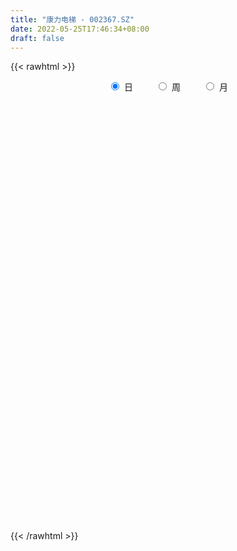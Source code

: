 ```yaml
---
title: "康力电梯 - 002367.SZ"
date: 2022-05-25T17:46:34+08:00
draft: false
---
```

{{< rawhtml >}}
    <div style="text-align: center">
        <label style="padding: 1rem;"><input style="margin-right: .5rem" type="radio" name="period" value="D" checked onclick="period_change(this)">日</label>
        <label style="padding: 1rem;"><input style="margin-right: .5rem" type="radio" name="period" value="W" onclick="period_change(this)">周</label>
        <label style="padding: 1rem;"><input style="margin-right: .5rem" type="radio" name="period" value="M" onclick="period_change(this)">月</label>
    </div>
    <div id="chart" style="height: 700px;"></div> 
    <script type="text/javascript">
        const D_v = [42441.56,57034.69,43217.04,37344.86,61346.15,41014.48,55573.16,46796.24,33252.39,39593.86,38637.18,29001.0,52911.39,33256.65,27550.0,30372.03,23945.87,41108.28,26402.94,34689.0,57775.01,44954.04,38525.1,18207.0,17325.26,27288.4,24304.29,24412.88,38866.45,32477.65,25035.88,30370.05,26838.28,28076.12,26012.62,22186.11,26826.0,27521.1,39471.0,27313.86,35756.63,33960.21,55487.21,49628.5,29850.55,28428.53,36198.67,25112.45,29775.95,30975.45,57621.71,42195.0,47496.48,27516.62,36474.02,34639.2,25929.63,21885.83,23636.83,26715.27,28617.48,32376.35,24399.0,24812.19,51241.88,31583.0,36359.19,20458.2,18877.01,28314.0,57267.0,47665.2,83726.67,51125.11,51623.44,44068.08,62862.25,216339.37,124924.66,102137.28,65860.21,96979.49,68711.55,68206.91,83829.13,67598.45,89425.59,75343.22,94021.43,51448.4,52544.91,44760.95,49585.26,42918.23,25167.53,33823.6,21481.0,21652.59,26178.11,25376.0,22124.0,15560.81,25051.3,17546.53,20267.77,28210.57,21033.72,16198.13,14530.5,17325.0,61694.67,58084.67,24011.95,39089.4,35895.97,18220.0,33343.92,20952.0,30171.0,27161.75,23505.88,29886.0,22308.11,53213.18,31957.0,27446.69,31306.9,37363.15,27768.2,29255.67,27462.0,34238.41,42667.45,39209.38,38846.0,37938.6,55079.83,30592.0,56099.0,37861.5,29307.4,47043.89,73955.18,46566.38,30202.0,23360.0,30624.0,27322.0,30630.22,48917.5,34111.26,47104.09,44517.01,27870.0,121954.86,62168.78,85163.15,48142.17,57397.92,55360.42,56746.82,66603.32,46417.71,61052.89,51048.21,63234.0,59938.2,56572.52,83870.0,51615.02,50516.7,54540.53,30738.7,53509.0,37505.63,48434.38,27836.0,62318.26,30919.65,23737.0,28448.15,18885.0,33101.19,31326.6,35247.98,27841.32,34013.0,37143.0,29719.99,27273.32,53335.08,34405.51,27004.0,22881.0,23401.92,28695.0,26363.0,35539.0,40165.3,57666.81,34670.78,39300.0,27669.04,43905.15,46544.99,35593.24,26369.21,183794.39,219908.69,102113.7,79894.08,51944.54,55793.29,49009.5,38401.43,44923.88,38226.86,61143.51,55575.12,51568.51,50904.0,55213.41,60028.88,66849.95,98569.0,65638.0,82134.98,71004.72,72017.74,59170.99,77412.52,65804.66,91052.74,47775.44,65520.13,37611.85,33590.04,27211.22,34988.0,52235.6,25688.89,88683.66,64355.72,93214.64,201953.35,97678.11,60042.92,47135.26,70276.98,37531.0]
const D_histogram = [0.0,0.0,-0.0073390313,-0.0084806766,0.0047307714,0.0158455962,0.0256337933,0.0309684634,0.0288857299,0.0221908738,0.0086298229,-0.0018172204,-0.0164870528,-0.0244454864,-0.0295496201,-0.0343677659,-0.0368441868,-0.0278558186,-0.0206471875,-0.0216048904,-0.0281942965,-0.0366849397,-0.0354490197,-0.0354269398,-0.0312040323,-0.032443678,-0.0290229172,-0.0252321114,-0.0262453947,-0.0185484183,-0.0100226342,-0.0014078434,0.0074269919,0.0012543834,-0.0042270147,-0.00775928,-0.0092479831,-0.0130326001,-0.0106891204,-0.0052158043,-0.0005000164,0.0022759805,-0.0067104534,0.0000340074,0.0003940565,-0.003879942,-0.0126571454,-0.0158289894,-0.0103903371,-0.0108183792,-0.0270975384,-0.0444514304,-0.0614679106,-0.0644070455,-0.0496703353,-0.0306214121,-0.0152995437,-0.0000251817,0.0089176715,0.0134029335,0.0258243742,0.0370153458,0.0443198519,0.0474791694,0.0581560474,0.0581872386,0.0465232309,0.0414806915,0.0334191242,0.0256496693,0.0385785132,0.0435422069,0.0541625991,0.0493071177,0.0459023571,0.0428617113,0.0468373725,0.0805630208,0.0912573152,0.0855284795,0.0751124049,0.0737417243,0.0620600859,0.0437676309,0.0185276756,0.002441518,-0.0119643331,-0.0330925017,-0.062133142,-0.079197627,-0.0925690669,-0.0880421602,-0.0918936726,-0.0981346706,-0.0943267362,-0.0945944698,-0.0886291695,-0.0697036148,-0.048376497,-0.0344971682,-0.0167643221,-0.0048465733,-0.0026820173,-0.0012432296,-0.0021571147,-0.0069433838,-0.0102269249,-0.0093098994,-0.0045679756,-0.0025552808,-0.02313193,-0.0512346756,-0.0555782841,-0.0403935874,-0.0387276837,-0.0296499424,-0.0114464637,-0.0018913173,0.0041908527,0.0144878391,0.0231842693,0.0328193774,0.0387934246,0.0518480684,0.0599866078,0.0681436048,0.0628955221,0.0579351054,0.0538892475,0.047455399,0.0373033185,0.030162704,0.0172698949,0.0001829232,-0.0045785266,-0.00074189,-0.0039430357,-0.0034268499,-0.0103832093,-0.0112453704,-0.0082169796,0.0013856921,0.0182719652,0.023518658,0.0254170267,0.0238403672,0.0262212919,0.0235655284,0.0160068084,0.0204064489,0.0197903651,0.0190809602,0.0170814632,0.0149518958,0.0323784738,0.0329570751,0.0424303579,0.04405161,0.0497301867,0.0440944086,0.0395072478,0.0375657105,0.0360732582,0.0318014362,0.0271643123,0.0157530152,-0.0048366085,-0.0111475812,-0.0191485163,-0.0179751372,-0.0257309346,-0.0312918813,-0.0400027366,-0.0660242984,-0.0714380517,-0.0873245077,-0.0922399786,-0.0684258386,-0.0441938215,-0.0251452264,-0.0127373457,-0.0112204973,-0.0171965283,-0.0214027511,-0.0138472802,-0.0108863682,-0.0054409396,-0.001155538,-0.0045456147,-0.0015499118,-0.01243378,-0.0173591737,-0.0213090148,-0.0213412894,-0.0206929613,-0.0147228163,-0.0142480352,-0.0208731902,-0.0346168198,-0.0312437773,-0.0276310801,-0.0240009602,-0.030878648,-0.0530821059,-0.0475495527,-0.0370353383,-0.0171454766,0.0406173918,0.0664438806,0.0756363922,0.0664161222,0.0514881262,0.0421994033,0.0270591507,0.0236485756,0.0203885553,0.0185598616,0.0311346206,0.0318342694,0.0329332767,0.0280298068,0.0342289438,0.0390386968,0.0487502308,0.0541875181,0.0620383371,0.0659605271,0.0566748679,0.0309168137,0.0028339957,-0.0496887978,-0.0841076146,-0.08256624,-0.0706057946,-0.0550187738,-0.037856766,-0.0302978304,-0.0172022626,-0.0070273145,-0.0068584449,-0.0033817625,0.028797066,0.052324453,0.0767348013,0.0740788054,0.0563430704,0.0433586758,0.0307432864,0.002357839,-0.0101786249]
const D_fast = [0.0,0.0,-0.0091737892,-0.0124356036,0.0019585373,0.0170347612,0.0332314065,0.0463081925,0.0514468915,0.0502997538,0.0388961586,0.0279948102,0.0092032146,-0.0048665906,-0.0173581293,-0.0307682166,-0.0424556842,-0.0404312707,-0.0383844365,-0.044743362,-0.0583813422,-0.0760432203,-0.0836695553,-0.0925042103,-0.0960823108,-0.105432876,-0.1092678445,-0.1117850666,-0.1193596985,-0.1162998267,-0.1102797012,-0.1020168712,-0.0913252879,-0.0971843006,-0.1037224524,-0.1091945377,-0.1129952365,-0.1200380036,-0.120366804,-0.116197439,-0.1116066551,-0.1082616632,-0.1189257104,-0.1121727478,-0.1117141845,-0.1169581685,-0.1288996582,-0.1360287496,-0.1331876815,-0.1363203185,-0.1593738623,-0.1878406119,-0.2202240697,-0.239264966,-0.2369458396,-0.2255522694,-0.2140552869,-0.1987872204,-0.1876149493,-0.1797789539,-0.1609014197,-0.1404566117,-0.1220721426,-0.1070430327,-0.0818271428,-0.067249142,-0.067282342,-0.0619547085,-0.0616614947,-0.0630185324,-0.0404450601,-0.0245958148,-0.0004347728,0.0070365253,0.015107354,0.022782136,0.0384671403,0.0923335437,0.125842167,0.1414954512,0.1498574778,0.1669222282,0.1707556113,0.163405064,0.1427970277,0.1273212496,0.1099243152,0.0805230211,0.0359490953,-0.0009147964,-0.037428503,-0.0549121363,-0.0817370669,-0.1125117325,-0.1322854822,-0.1562018332,-0.1723938252,-0.1708941743,-0.1616611808,-0.1564061439,-0.1428643784,-0.1321582729,-0.1306642213,-0.129536241,-0.1309894047,-0.1375115198,-0.1433517921,-0.1447622414,-0.1411623115,-0.1397884369,-0.1661480687,-0.2070594831,-0.2252976627,-0.2202113628,-0.2282273801,-0.2265621243,-0.2112202616,-0.2021379445,-0.1950080614,-0.1810891152,-0.1665966176,-0.1487566651,-0.1330842618,-0.1070676009,-0.0839324095,-0.0587395114,-0.0482637136,-0.0387403539,-0.0293138999,-0.0238838987,-0.0247101496,-0.0243100881,-0.0328854234,-0.0499266643,-0.0558327457,-0.0521815816,-0.0563684863,-0.056709013,-0.0662611747,-0.0699346784,-0.0689605325,-0.0590114377,-0.0375571733,-0.0264308161,-0.0181781907,-0.0137947583,-0.0048585107,-0.0016228921,-0.00517991,0.0043213427,0.0086528502,0.0127136854,0.0149845541,0.0165929607,0.0421141571,0.0509320272,0.0710128995,0.0836470541,0.1017581775,0.1071460015,0.1124356527,0.119885543,0.1274114052,0.1310899423,0.1332438964,0.1257708532,0.1039720774,0.0948742094,0.0820861452,0.07876574,0.0645772089,0.0511932919,0.0324817525,-0.0100458839,-0.0333191502,-0.0710367331,-0.0990121986,-0.0923045183,-0.0791209566,-0.066358668,-0.0571351238,-0.0584233997,-0.0686985628,-0.0782554734,-0.0741618225,-0.0739225025,-0.0698373088,-0.0658407917,-0.0703672721,-0.0677590471,-0.0817513603,-0.0910165475,-0.1002936423,-0.1056612392,-0.1101861514,-0.1078967105,-0.1109839382,-0.1228273908,-0.1452252252,-0.1496631272,-0.1529581999,-0.1553283201,-0.1699256699,-0.2053996543,-0.2117544893,-0.2104991094,-0.1948956168,-0.1269784005,-0.0845409416,-0.0564393319,-0.0490555713,-0.0511115359,-0.0498504079,-0.0582258729,-0.0557243041,-0.0538871855,-0.0510759138,-0.0307174997,-0.0220592835,-0.012726957,-0.0106229752,0.0041333977,0.0187028249,0.0406019166,0.0595860834,0.0829464867,0.1033588085,0.1082418662,0.0902130155,0.0628386964,-0.0021062966,-0.057552017,-0.0766522024,-0.0823432057,-0.0805108783,-0.072813062,-0.0728285841,-0.0640335819,-0.0556154624,-0.057161204,-0.0545299622,-0.0151518672,0.021456633,0.0650506816,0.0809143871,0.0772644197,0.0751196941,0.0701901262,0.0423941385,0.0273130184]
const D_slow = [0.0,0.0,-0.0018347578,-0.003954927,-0.0027722341,0.0011891649,0.0075976132,0.0153397291,0.0225611616,0.02810888,0.0302663357,0.0298120306,0.0256902674,0.0195788958,0.0121914908,0.0035995493,-0.0056114974,-0.012575452,-0.0177372489,-0.0231384715,-0.0301870457,-0.0393582806,-0.0482205355,-0.0570772705,-0.0648782785,-0.072989198,-0.0802449273,-0.0865529552,-0.0931143039,-0.0977514084,-0.100257067,-0.1006090278,-0.0987522798,-0.098438684,-0.0994954377,-0.1014352577,-0.1037472534,-0.1070054035,-0.1096776836,-0.1109816347,-0.1111066388,-0.1105376436,-0.112215257,-0.1122067551,-0.112108241,-0.1130782265,-0.1162425129,-0.1201997602,-0.1227973445,-0.1255019393,-0.1322763239,-0.1433891815,-0.1587561591,-0.1748579205,-0.1872755043,-0.1949308573,-0.1987557432,-0.1987620387,-0.1965326208,-0.1931818874,-0.1867257939,-0.1774719574,-0.1663919945,-0.1545222021,-0.1399831903,-0.1254363806,-0.1138055729,-0.1034354,-0.095080619,-0.0886682016,-0.0790235733,-0.0681380216,-0.0545973719,-0.0422705924,-0.0307950031,-0.0200795753,-0.0083702322,0.011770523,0.0345848518,0.0559669717,0.0747450729,0.093180504,0.1086955254,0.1196374332,0.1242693521,0.1248797316,0.1218886483,0.1136155229,0.0980822373,0.0782828306,0.0551405639,0.0331300238,0.0101566057,-0.0143770619,-0.037958746,-0.0616073634,-0.0837646558,-0.1011905595,-0.1132846838,-0.1219089758,-0.1261000563,-0.1273116996,-0.127982204,-0.1282930114,-0.12883229,-0.130568136,-0.1331248672,-0.1354523421,-0.1365943359,-0.1372331561,-0.1430161387,-0.1558248075,-0.1697193786,-0.1798177754,-0.1894996963,-0.1969121819,-0.1997737979,-0.2002466272,-0.199198914,-0.1955769543,-0.1897808869,-0.1815760426,-0.1718776864,-0.1589156693,-0.1439190173,-0.1268831162,-0.1111592356,-0.0966754593,-0.0832031474,-0.0713392977,-0.0620134681,-0.0544727921,-0.0501553183,-0.0501095875,-0.0512542192,-0.0514396917,-0.0524254506,-0.0532821631,-0.0558779654,-0.058689308,-0.0607435529,-0.0603971299,-0.0558291386,-0.0499494741,-0.0435952174,-0.0376351256,-0.0310798026,-0.0251884205,-0.0211867184,-0.0160851062,-0.0111375149,-0.0063672749,-0.0020969091,0.0016410649,0.0097356833,0.0179749521,0.0285825416,0.0395954441,0.0520279908,0.0630515929,0.0729284049,0.0823198325,0.091338147,0.0992885061,0.1060795842,0.110017838,0.1088086858,0.1060217905,0.1012346615,0.0967408772,0.0903081435,0.0824851732,0.0724844891,0.0559784145,0.0381189015,0.0162877746,-0.00677222,-0.0238786797,-0.0349271351,-0.0412134417,-0.0443977781,-0.0472029024,-0.0515020345,-0.0568527223,-0.0603145423,-0.0630361344,-0.0643963692,-0.0646852537,-0.0658216574,-0.0662091354,-0.0693175803,-0.0736573738,-0.0789846275,-0.0843199498,-0.0894931901,-0.0931738942,-0.096735903,-0.1019542006,-0.1106084055,-0.1184193498,-0.1253271198,-0.1313273599,-0.1390470219,-0.1523175484,-0.1642049366,-0.1734637711,-0.1777501403,-0.1675957923,-0.1509848222,-0.1320757241,-0.1154716936,-0.102599662,-0.0920498112,-0.0852850235,-0.0793728796,-0.0742757408,-0.0696357754,-0.0618521203,-0.0538935529,-0.0456602337,-0.038652782,-0.0300955461,-0.0203358719,-0.0081483142,0.0053985653,0.0209081496,0.0373982814,0.0515669983,0.0592962018,0.0600047007,0.0475825012,0.0265555976,0.0059140376,-0.0117374111,-0.0254921045,-0.034956296,-0.0425307536,-0.0468313193,-0.0485881479,-0.0503027591,-0.0511481998,-0.0439489332,-0.03086782,-0.0116841197,0.0068355817,0.0209213493,0.0317610183,0.0394468398,0.0400362996,0.0374916433]
const D_data = [['2021-05-14', 8.7719, 8.8677, 8.7049, 8.8772],['2021-05-17', 8.8198, 8.8677, 8.7815, 9.0304],['2021-05-18', 8.8868, 8.7527, 8.7144, 8.8868],['2021-05-19', 8.7527, 8.8006, 8.7049, 8.9155],['2021-05-20', 8.791, 9.0113, 8.7719, 9.0592],['2021-05-21', 9.0017, 9.0592, 8.9155, 9.0783],['2021-05-24', 9.04, 9.1166, 9.0113, 9.1741],['2021-05-25', 9.1645, 9.1262, 9.0017, 9.1645],['2021-05-26', 9.1262, 9.0688, 9.0209, 9.1645],['2021-05-27', 9.0688, 9.0113, 8.9921, 9.0879],['2021-05-28', 9.0017, 8.8868, 8.8772, 9.0496],['2021-05-31', 8.8581, 8.8677, 8.8293, 8.9347],['2021-06-01', 8.8389, 8.7432, 8.6857, 8.8581],['2021-06-02', 8.7336, 8.7527, 8.7049, 8.8006],['2021-06-03', 8.7336, 8.7336, 8.6953, 8.7719],['2021-06-04', 8.7527, 8.6857, 8.657, 8.7527],['2021-06-07', 8.6953, 8.6665, 8.6378, 8.6953],['2021-06-08', 8.6665, 8.8006, 8.6282, 8.8006],['2021-06-09', 8.7623, 8.8006, 8.7432, 8.8485],['2021-06-10', 8.8293, 8.6953, 8.6953, 8.8293],['2021-06-11', 8.7432, 8.5804, 8.5325, 8.8293],['2021-06-15', 8.5708, 8.4846, 8.3793, 8.5708],['2021-06-16', 8.4654, 8.5516, 8.4271, 8.6091],['2021-06-17', 8.5229, 8.5038, 8.4463, 8.5708],['2021-06-18', 8.5038, 8.5325, 8.4367, 8.5516],['2021-06-21', 8.4654, 8.4367, 8.4271, 8.5133],['2021-06-22', 8.4846, 8.4654, 8.4463, 8.5804],['2021-06-23', 8.4463, 8.4559, 8.4367, 8.5038],['2021-06-24', 8.4463, 8.3697, 8.3122, 8.4463],['2021-06-25', 8.3697, 8.4654, 8.3122, 8.4846],['2021-06-28', 8.5133, 8.4942, 8.4463, 8.5229],['2021-06-29', 8.4846, 8.5229, 8.4367, 8.5421],['2021-06-30', 8.5229, 8.5612, 8.475, 8.5612],['2021-07-01', 8.5612, 8.3697, 8.3697, 8.5708],['2021-07-02', 8.3601, 8.3314, 8.3027, 8.4176],['2021-07-05', 8.2931, 8.3122, 8.2739, 8.3505],['2021-07-06', 8.3122, 8.3027, 8.2165, 8.3314],['2021-07-07', 8.2452, 8.2356, 8.1877, 8.2548],['2021-07-08', 8.2069, 8.2835, 8.2069, 8.3601],['2021-07-09', 8.2835, 8.3218, 8.1973, 8.341],['2021-07-12', 8.3314, 8.3218, 8.3027, 8.3888],['2021-07-13', 8.3122, 8.3027, 8.2069, 8.3601],['2021-07-14', 8.2835, 8.1207, 8.1015, 8.3027],['2021-07-15', 8.2069, 8.2931, 8.2069, 8.408],['2021-07-16', 8.2548, 8.2165, 8.1111, 8.2835],['2021-07-19', 8.2356, 8.1303, 8.1015, 8.2356],['2021-07-20', 8.1303, 8.0154, 7.9675, 8.1303],['2021-07-21', 8.0154, 8.0249, 7.9962, 8.0632],['2021-07-22', 8.0632, 8.1111, 7.9771, 8.1111],['2021-07-23', 8.1399, 8.0249, 8.0058, 8.1399],['2021-07-26', 7.9962, 7.7472, 7.6898, 7.9962],['2021-07-27', 7.7568, 7.594, 7.5749, 7.8143],['2021-07-28', 7.5749, 7.4408, 7.3259, 7.6132],['2021-07-29', 7.5078, 7.4887, 7.4312, 7.5365],['2021-07-30', 7.4408, 7.6706, 7.4408, 7.7472],['2021-08-02', 7.6706, 7.7568, 7.5174, 7.8238],['2021-08-03', 7.7664, 7.7568, 7.7472, 7.9292],['2021-08-04', 7.7951, 7.8047, 7.7568, 7.8813],['2021-08-05', 7.8047, 7.7664, 7.7089, 7.8813],['2021-08-06', 7.7568, 7.7281, 7.661, 7.7855],['2021-08-09', 7.6993, 7.8621, 7.661, 7.8909],['2021-08-10', 7.8621, 7.91, 7.8143, 7.9292],['2021-08-11', 7.9004, 7.9196, 7.8813, 7.9483],['2021-08-12', 7.91, 7.91, 7.8813, 7.9771],['2021-08-13', 7.91, 8.0632, 7.843, 8.1111],['2021-08-16', 8.0345, 7.9866, 7.9675, 8.1015],['2021-08-17', 7.9771, 7.8334, 7.8238, 8.0824],['2021-08-18', 7.8334, 7.8909, 7.8047, 7.9196],['2021-08-19', 7.9004, 7.8334, 7.8047, 7.91],['2021-08-20', 7.8334, 7.8047, 7.6993, 7.843],['2021-08-23', 7.8047, 8.092, 7.776, 8.1015],['2021-08-24', 8.1015, 8.0632, 8.0249, 8.1207],['2021-08-25', 8.159, 8.2069, 8.0058, 8.2548],['2021-08-26', 8.2165, 8.0632, 8.0441, 8.2356],['2021-08-27', 8.0345, 8.092, 7.9962, 8.1494],['2021-08-30', 8.0728, 8.1111, 7.9866, 8.1494],['2021-08-31', 8.0441, 8.2356, 8.0345, 8.3027],['2021-09-01', 8.5612, 8.7623, 8.4176, 8.9826],['2021-09-02', 8.5804, 8.6665, 8.5421, 8.8485],['2021-09-03', 8.724, 8.5516, 8.4271, 8.724],['2021-09-06', 8.5133, 8.5229, 8.3697, 8.5708],['2021-09-07', 8.4942, 8.6761, 8.4654, 8.7623],['2021-09-08', 8.6665, 8.5804, 8.5421, 8.6953],['2021-09-09', 8.5325, 8.475, 8.4463, 8.6187],['2021-09-10', 8.4942, 8.3122, 8.3027, 8.5229],['2021-09-13', 8.2643, 8.341, 8.2643, 8.4176],['2021-09-14', 8.3218, 8.2931, 8.2835, 8.6091],['2021-09-15', 8.2356, 8.1111, 8.0824, 8.2739],['2021-09-16', 8.0345, 7.8526, 7.8526, 8.1877],['2021-09-17', 7.843, 7.8334, 7.7376, 7.9196],['2021-09-22', 7.8047, 7.7376, 7.6706, 7.8238],['2021-09-23', 7.7376, 7.8717, 7.7281, 7.8813],['2021-09-24', 7.8909, 7.6993, 7.6898, 7.8909],['2021-09-27', 7.6706, 7.5653, 7.4887, 7.6993],['2021-09-28', 7.5557, 7.6036, 7.5365, 7.6706],['2021-09-29', 7.5174, 7.4791, 7.4695, 7.6323],['2021-09-30', 7.4408, 7.4887, 7.4408, 7.527],['2021-10-08', 7.5749, 7.6419, 7.5461, 7.6515],['2021-10-11', 7.6515, 7.7185, 7.594, 7.7664],['2021-10-12', 7.6802, 7.6706, 7.594, 7.7089],['2021-10-13', 7.6993, 7.7664, 7.6132, 7.7664],['2021-10-14', 7.7568, 7.7472, 7.6993, 7.7951],['2021-10-15', 7.7376, 7.6419, 7.6132, 7.7376],['2021-10-18', 7.6419, 7.6227, 7.5461, 7.6515],['2021-10-19', 7.6227, 7.5749, 7.5653, 7.6515],['2021-10-20', 7.5844, 7.4887, 7.4791, 7.6227],['2021-10-21', 7.4982, 7.4599, 7.4408, 7.527],['2021-10-22', 7.4599, 7.4791, 7.4504, 7.5461],['2021-10-25', 7.5078, 7.5174, 7.4599, 7.5174],['2021-10-26', 7.527, 7.4791, 7.4695, 7.5365],['2021-10-27', 7.4695, 7.1152, 7.0482, 7.4791],['2021-10-28', 7.1248, 6.8375, 6.8087, 7.1248],['2021-10-29', 6.8662, 6.9811, 6.8662, 7.0194],['2021-11-01', 6.9332, 7.1918, 6.9237, 7.2588],['2021-11-02', 7.2014, 7.0099, 6.9524, 7.2301],['2021-11-03', 6.9907, 7.0769, 6.9907, 7.1248],['2021-11-04', 7.1918, 7.2205, 7.1535, 7.3929],['2021-11-05', 7.2205, 7.1535, 7.1439, 7.2684],['2021-11-08', 7.1439, 7.1248, 7.0673, 7.2397],['2021-11-09', 7.1343, 7.2014, 7.0865, 7.2014],['2021-11-10', 7.2205, 7.2205, 7.096, 7.2205],['2021-11-11', 7.2205, 7.278, 7.1535, 7.3067],['2021-11-12', 7.278, 7.278, 7.2205, 7.3067],['2021-11-15', 7.3067, 7.4312, 7.2493, 7.4887],['2021-11-16', 7.4599, 7.4504, 7.4121, 7.5078],['2021-11-17', 7.4408, 7.527, 7.4408, 7.5557],['2021-11-18', 7.5461, 7.4025, 7.4025, 7.5557],['2021-11-19', 7.3737, 7.4121, 7.3642, 7.4695],['2021-11-22', 7.4504, 7.4312, 7.4121, 7.5174],['2021-11-23', 7.4408, 7.4025, 7.3737, 7.4887],['2021-11-24', 7.3737, 7.3354, 7.3163, 7.4025],['2021-11-25', 7.3546, 7.345, 7.278, 7.4121],['2021-11-26', 7.345, 7.2301, 7.1918, 7.345],['2021-11-29', 7.1439, 7.096, 7.0386, 7.1822],['2021-11-30', 7.1439, 7.1822, 7.1056, 7.2684],['2021-12-01', 7.1535, 7.278, 7.1248, 7.2971],['2021-12-02', 7.2684, 7.1822, 7.1439, 7.3354],['2021-12-03', 7.2014, 7.211, 7.1822, 7.2397],['2021-12-06', 7.2397, 7.0865, 7.0769, 7.2493],['2021-12-07', 7.1152, 7.1248, 7.0482, 7.1535],['2021-12-08', 7.1822, 7.1631, 7.1248, 7.1822],['2021-12-09', 7.1726, 7.2684, 7.1439, 7.3163],['2021-12-10', 7.2493, 7.4312, 7.2014, 7.4408],['2021-12-13', 7.4312, 7.3546, 7.3259, 7.4504],['2021-12-14', 7.3259, 7.345, 7.3067, 7.3929],['2021-12-15', 7.3642, 7.3163, 7.3067, 7.3833],['2021-12-16', 7.3546, 7.3833, 7.3259, 7.3929],['2021-12-17', 7.3833, 7.3354, 7.3259, 7.4216],['2021-12-20', 7.3067, 7.2588, 7.2493, 7.345],['2021-12-21', 7.278, 7.4121, 7.2397, 7.4121],['2021-12-22', 7.4216, 7.3737, 7.3354, 7.4216],['2021-12-23', 7.4791, 7.3833, 7.3642, 7.5174],['2021-12-24', 7.4408, 7.3737, 7.3642, 7.4695],['2021-12-27', 7.3833, 7.3737, 7.345, 7.4216],['2021-12-28', 7.3929, 7.6802, 7.3833, 7.6993],['2021-12-29', 7.6036, 7.5461, 7.5365, 7.661],['2021-12-30', 7.6132, 7.7185, 7.5653, 7.8334],['2021-12-31', 7.7472, 7.6898, 7.661, 7.7568],['2022-01-04', 7.6993, 7.8047, 7.6898, 7.8526],['2022-01-05', 7.776, 7.7089, 7.661, 7.8334],['2022-01-06', 7.7089, 7.7376, 7.6898, 7.8047],['2022-01-07', 7.7089, 7.7951, 7.6993, 7.8909],['2022-01-10', 7.7664, 7.8334, 7.7568, 7.8526],['2022-01-11', 7.8143, 7.8238, 7.7855, 7.9388],['2022-01-12', 7.8238, 7.8334, 7.776, 7.8717],['2022-01-13', 7.8334, 7.7376, 7.7089, 7.9004],['2022-01-14', 7.7089, 7.5557, 7.5557, 7.7281],['2022-01-17', 7.6323, 7.6706, 7.5749, 7.7664],['2022-01-18', 7.7472, 7.6132, 7.594, 7.8143],['2022-01-19', 7.6036, 7.7089, 7.6036, 7.7568],['2022-01-20', 7.7568, 7.5749, 7.5653, 7.7568],['2022-01-21', 7.5653, 7.5557, 7.4025, 7.6323],['2022-01-24', 7.5461, 7.4599, 7.4504, 7.5749],['2022-01-25', 7.4408, 7.1152, 7.096, 7.5078],['2022-01-26', 7.1822, 7.2397, 7.1343, 7.3642],['2022-01-27', 7.1918, 6.9907, 6.9907, 7.2493],['2022-01-28', 7.0194, 7.0003, 6.9907, 7.1152],['2022-02-07', 7.096, 7.345, 7.096, 7.3642],['2022-02-08', 7.3259, 7.4312, 7.2876, 7.4504],['2022-02-09', 7.3929, 7.4504, 7.3737, 7.4791],['2022-02-10', 7.4695, 7.4312, 7.3737, 7.4695],['2022-02-11', 7.3929, 7.3163, 7.2971, 7.4312],['2022-02-14', 7.278, 7.1918, 7.1631, 7.345],['2022-02-15', 7.2205, 7.1631, 7.1248, 7.2397],['2022-02-16', 7.1918, 7.2971, 7.1918, 7.4025],['2022-02-17', 7.3067, 7.2493, 7.2301, 7.3546],['2022-02-18', 7.211, 7.2876, 7.1439, 7.2971],['2022-02-21', 7.2876, 7.2876, 7.2014, 7.3163],['2022-02-22', 7.2684, 7.1822, 7.1631, 7.2684],['2022-02-23', 7.1918, 7.2493, 7.1918, 7.2493],['2022-02-24', 7.2205, 7.0386, 6.9237, 7.2205],['2022-02-25', 7.1056, 7.0482, 7.029, 7.1535],['2022-02-28', 7.0577, 7.0099, 6.9332, 7.0673],['2022-03-01', 7.0099, 7.0194, 6.9715, 7.0673],['2022-03-02', 6.9907, 7.0003, 6.9715, 7.029],['2022-03-03', 7.029, 7.0577, 6.9907, 7.0673],['2022-03-04', 7.0482, 6.9811, 6.9524, 7.0769],['2022-03-07', 6.9524, 6.8471, 6.8183, 6.962],['2022-03-08', 6.8566, 6.6651, 6.6651, 6.8949],['2022-03-09', 6.713, 6.8087, 6.5215, 6.9524],['2022-03-10', 6.8662, 6.7896, 6.7417, 6.8949],['2022-03-11', 6.7034, 6.7704, 6.5693, 6.7896],['2022-03-14', 6.7226, 6.5885, 6.5789, 6.7226],['2022-03-15', 6.5598, 6.2629, 6.2437, 6.5598],['2022-03-16', 6.3299, 6.5023, 6.1671, 6.7704],['2022-03-17', 6.5789, 6.5502, 6.5406, 6.713],['2022-03-18', 6.5598, 6.7034, 6.5119, 6.7321],['2022-03-21', 7.0194, 7.3737, 6.962, 7.3737],['2022-03-22', 7.3737, 7.2205, 7.211, 7.527],['2022-03-23', 7.2301, 7.1439, 7.1343, 7.4408],['2022-03-24', 7.1248, 6.9524, 6.9428, 7.2014],['2022-03-25', 6.9237, 6.8471, 6.8471, 6.9811],['2022-03-28', 6.7992, 6.8758, 6.6747, 6.9045],['2022-03-29', 6.8758, 6.7513, 6.7321, 6.8854],['2022-03-30', 6.8183, 6.8566, 6.7704, 6.9045],['2022-03-31', 6.8279, 6.8471, 6.78, 6.9428],['2022-04-01', 6.8375, 6.8566, 6.7513, 6.8758],['2022-04-06', 6.8758, 7.0769, 6.8375, 7.0769],['2022-04-07', 7.0194, 6.9811, 6.9715, 7.1248],['2022-04-08', 6.962, 7.0099, 6.8949, 7.0769],['2022-04-11', 7.0194, 6.9428, 6.9237, 7.0482],['2022-04-12', 6.9332, 7.1056, 6.8949, 7.1248],['2022-04-13', 7.0865, 7.1439, 7.0003, 7.2301],['2022-04-14', 7.2301, 7.278, 7.1248, 7.345],['2022-04-15', 7.2684, 7.3067, 7.2397, 7.5174],['2022-04-18', 7.3067, 7.4216, 7.211, 7.4599],['2022-04-19', 7.4121, 7.4599, 7.3546, 7.4887],['2022-04-20', 7.4599, 7.3354, 7.2684, 7.4695],['2022-04-21', 7.278, 7.0769, 7.029, 7.3354],['2022-04-22', 7.0769, 6.9237, 6.8471, 7.1343],['2022-04-25', 6.8279, 6.3874, 6.3778, 6.8279],['2022-04-26', 6.4736, 6.3299, 6.2533, 6.5885],['2022-04-27', 6.2533, 6.6268, 6.2054, 6.7034],['2022-04-28', 6.5598, 6.7321, 6.5502, 6.8087],['2022-04-29', 6.8279, 6.7992, 6.6843, 6.8949],['2022-05-05', 6.7513, 6.8662, 6.7513, 6.9428],['2022-05-06', 6.7609, 6.78, 6.7034, 6.8375],['2022-05-09', 6.79, 6.88, 6.76, 6.97],['2022-05-10', 6.86, 6.89, 6.7, 6.91],['2022-05-11', 6.87, 6.78, 6.77, 7.01],['2022-05-12', 6.71, 6.82, 6.7, 6.86],['2022-05-13', 6.82, 7.28, 6.82, 7.3],['2022-05-16', 7.38, 7.35, 7.26, 7.45],['2022-05-17', 7.36, 7.54, 7.31, 7.6],['2022-05-18', 7.89, 7.32, 7.28, 8.0],['2022-05-19', 7.13, 7.13, 7.06, 7.19],['2022-05-20', 7.15, 7.15, 7.09, 7.19],['2022-05-23', 7.15, 7.12, 7.06, 7.17],['2022-05-24', 7.15, 6.83, 6.8, 7.15],['2022-05-25', 6.84, 6.92, 6.81, 6.92]]
const W_v = [179846.3,167131.86,163785.77,290089.38,127784.54,247203.61,302535.63,306457.98,270998.96,231631.57,227852.39,162335.4,233744.89,181105.92,127907.11,152368.0,221917.82,165050.15,142724.03,112454.49,127897.53,138539.16,105815.09,119633.63,131914.13,153453.83,334205.74,217185.52,143899.35,162476.39,39231.81,24518.76,131377.81,186024.08,876411.4399999999,3138223.3399999999,1459529.26,627740.36,604230.24,442315.44,527255.51,147205.37,347478.2,213287.01,239475.17,256471.27,148116.87,237323.46,268274.16,214463.4,199567.68,236651.23,198057.09,298218.03,270809.19,221037.63,644808.09,335327.47,571646.7200000001,208248.63,219992.38,431010.23,311548.62,182252.67,187080.12,167769.1,291181.8,722759.23,654734.6500000001,2665540.4399999999,1813708.6399999999,1593724.1200000001,519889.2800000001,481284.34,519927.28,351154.31,770327.02,535410.9199999999,1194086.73,1404752.7,1349736.51,1240989.6600000001,1708785.9000000001,2433215.3999999999,2448304.7000000002,2040179.8899999999,1554504.1100000003,1472634.6599999999,2110926.75,1219013.5800000001,1410825.1500000001,422966.62,944167.5900000001,959981.9399999999,736431.88,602266.6699999999,411179.7,343546.02,480071.03,667675.8199999999,1224159.8300000001,891668.63,760456.54,571501.67,696840.91,476782.33,776299.54,1064974.27,888202.2,1073168.6200000001,588592.71,674047.1199999999,724087.4,116064.0,477474.6799999999,647838.04,1043327.78,774642.91,582830.73,359886.57,326892.76,650757.3,394489.74,378571.87,594512.33,456780.95,619256.77,719078.73,761147.88,790776.0700000001,1160107.3399999999,956470.04,1226798.1799999999,1593433.6499999999,2163305.8500000001,1905019.95,1034273.6199999999,1461256.8400000001,843229.5800000001,553043.27,851291.09,1611847.4399999999,797313.08,546571.6899999999,1278186.73,928769.8699999999,1992561.0600000001,2658133.52,1310104.77,798217.0799999998,389376.04,697628.12,1394411.9999999998,2063309.6600000001,2691641.6000000001,1391306.6599999999,1430632.8200000001,1004972.2,794927.54,2071450.4300000002,1204700.0,983621.5399999999,701203.6899999999,648817.0499999999,220605.11,134939.52,650985.76,534199.9199999999,872254.2100000001,585385.5700000001,675389.38,541916.4,466327.25,360464.66,426022.95,377995.23,333613.3,230575.04,535483.6599999999,576312.6199999999,386669.61,406678.88,402583.26,160715.18,183427.84,401786.81,706525.5,387185.87,287850.97,489127.31,639529.6900000001,363655.28,313056.04,219071.92,255007.09,111771.28,216680.06,239957.22,213852.83,173091.07,183921.1,119011.4,147349.67,136332.95,143318.07,204683.1,150491.05,211303.83,132806.76,161446.9,135591.4,291407.42,550331.64,383587.29,377837.09,146891.12,123390.36,21652.59,114290.22,103256.72,175646.79,147501.29,133032.74,181286.92,161391.73,201665.81,244266.97,158074.38,205280.08,345298.96,236108.48,281691.01,297114.77,198023.71,164308.06,161530.09,181876.9,128344.92,207341.89,180081.63,637655.4,226354.96,168287.14,331565.24,349966.43,347565.49,71201.89,228807.37,517244.7399999999,154943.24]
const W_histogram = [0.0,-0.0136633618,-0.0110074161,-0.0036997775,-0.013436835,0.0076803474,-0.0017256828,-0.0083616142,-0.0124348898,-0.0228606427,-0.0280156909,-0.034638487,-0.0246966515,-0.0420685297,-0.0557892388,-0.0815445072,-0.0889476118,-0.1145896589,-0.1381114834,-0.1463440211,-0.1607763393,-0.154071837,-0.1497420494,-0.1307043179,-0.1059049429,-0.0845262602,-0.0436984009,-0.0088092741,-0.0235748299,-0.0539252408,-0.0555646555,-0.043124993,-0.0127718057,0.0263345846,0.1630376683,0.1649338737,0.169641616,0.1414697071,0.1062500034,0.0535133986,0.016799314,-0.0066073799,-0.0038896436,-0.012149457,-0.0152525776,-0.0472370319,-0.0669682377,-0.0834610862,-0.1338517241,-0.1477611215,-0.1616194228,-0.1542163868,-0.1405500701,-0.1125816978,-0.1058892811,-0.088295267,-0.0664592649,-0.0335956207,-0.0137244931,0.0044785923,0.0295743018,0.0660311419,0.0771381756,0.0482028236,0.0205548886,0.0128130215,0.0226087466,0.0537636226,0.1589958564,0.176761278,0.1878031911,0.1847789344,0.1685147512,0.154305911,0.1391810974,0.1312394107,0.1352051413,0.1273812941,0.1544393463,0.1724511255,0.192824051,0.213163048,0.2397400158,0.2932654319,0.3591670834,0.3286333153,0.2499561922,0.2352093141,0.2274695841,0.197460931,0.1259953758,0.0866452948,0.0037236173,-0.065742366,-0.0922805408,-0.1250340869,-0.2024264055,-0.2339730551,-0.2174114312,-0.1810502192,-0.1110470036,-0.0799166677,-0.0685062703,-0.0809830886,-0.0959593586,-0.1103816358,-0.0840863244,-0.0207060418,-0.0155271802,0.0272262059,0.0418835012,0.0358460358,-0.0007775118,-0.0223712097,-0.0211149136,-0.0189178346,-0.0072942022,-0.0165073724,-0.0404872901,-0.0662532594,-0.0788351687,-0.1240574526,-0.1214163361,-0.0936403916,-0.0658269055,-0.0476452356,-0.0151959478,0.0172926729,0.0386056481,0.0628321127,0.0106860844,-0.0220743325,0.0019370047,-0.0042829183,0.0526797105,0.0932776249,0.082323343,0.1001024428,0.0557118746,0.0224050956,0.0010843972,0.0184368927,0.0048897506,-0.0077464075,0.0013220466,-0.0086288226,0.0857548606,0.112403894,0.0914413936,0.0841894901,0.05766515,0.0588916351,0.0626990346,0.1022686728,0.1508353372,0.1951442549,0.2088855834,0.1818177425,0.1564753054,0.2377897044,0.2788821297,0.2294458925,0.2020390692,0.1061021188,0.0311772772,-0.0006705865,0.0038360577,-0.0430870399,-0.1119972844,-0.154712959,-0.1665867415,-0.1551725375,-0.1779335081,-0.200981515,-0.2450388651,-0.2490825661,-0.2479883954,-0.246714311,-0.2010402569,-0.1626073911,-0.1404276884,-0.1582701516,-0.2188427546,-0.2261786073,-0.1737961477,-0.1224412995,-0.0617055132,-0.0259576688,0.0035644734,0.0418281727,0.0272527494,-0.0002174358,-0.0153881971,-0.0368125031,-0.0514788679,-0.0561859412,-0.0549523791,-0.0383263266,-0.0360600189,-0.0446623034,-0.0534103384,-0.0580062737,-0.060851918,-0.0665820482,-0.065729064,-0.0667521668,-0.0742528545,-0.0956342651,-0.0980969113,-0.0706331802,-0.0635730478,-0.0346950227,0.0174190614,0.0367169021,0.0190728987,0.0011538685,-0.0208828791,-0.0210808671,-0.0173091834,-0.0215971687,-0.0520544718,-0.0544155696,-0.0419755797,-0.020202359,-0.0138473567,-0.0070618763,0.0149253758,0.025087796,0.0358066783,0.0639593753,0.0879648986,0.0859142062,0.082721616,0.0433477976,0.0388722407,0.0344183077,0.0166865827,0.0025198725,-0.017839673,-0.031802228,-0.0275044677,-0.0204884334,-0.0029127525,0.0295246377,0.0261260972,0.0168817662,0.0111395331,0.0410021063,0.0513170565,0.0423404803]
const W_fast = [0.0,-0.0170792023,-0.0171751106,-0.0107924164,-0.0238886826,-0.0008514133,-0.0106888643,-0.0194151992,-0.0265971972,-0.0427381108,-0.0548970817,-0.0701794996,-0.066411827,-0.0943008376,-0.1219688563,-0.1681102516,-0.1977502592,-0.2520397209,-0.3100894163,-0.3549079593,-0.4095343623,-0.4413478193,-0.474453544,-0.488091892,-0.4897687527,-0.489521635,-0.459618376,-0.4269315677,-0.447590831,-0.4914225521,-0.5069531307,-0.5052947164,-0.4781344806,-0.4324444441,-0.2549819433,-0.2118522695,-0.1647341231,-0.1575386054,-0.1661958082,-0.2055540633,-0.2380683194,-0.2631268583,-0.2613815329,-0.2726787105,-0.2795949756,-0.3233886878,-0.359861953,-0.397220073,-0.481073642,-0.5319233198,-0.5861864768,-0.6173375374,-0.6388087383,-0.6389857905,-0.6587656941,-0.6632454967,-0.6580243108,-0.6335595718,-0.6171195675,-0.5977968341,-0.565307549,-0.5123429235,-0.4819513459,-0.498835992,-0.5213452049,-0.5258838166,-0.5104359048,-0.4658401231,-0.3208589253,-0.2589031842,-0.2009104733,-0.1577399964,-0.1318754917,-0.1075078543,-0.0878373935,-0.0629692275,-0.0252022117,-0.0011807353,0.0644871535,0.1256117141,0.1941906523,0.2678204113,0.3543323831,0.4811741571,0.6368675795,0.6884921402,0.6723040651,0.7163595155,0.7654871816,0.7848437612,0.74487705,0.7271882927,0.6451975195,0.5592959448,0.5096876347,0.4456755669,0.3176766469,0.2276367336,0.1898454997,0.1809441569,0.2231856215,0.2343367905,0.2286206204,0.1958980299,0.1569319202,0.1149142341,0.1201879645,0.1783917365,0.1796888031,0.2292487407,0.2543769113,0.2573009548,0.2204830293,0.1932965289,0.1892740967,0.186741717,0.1965417989,0.1832017855,0.1491000453,0.1067707612,0.0744800598,-0.0017565873,-0.0294695548,-0.0251037082,-0.0137469485,-0.0074765875,0.0211737134,0.0579855022,0.0889498895,0.1288843822,0.079409875,0.0411308751,0.0656264634,0.0583358108,0.1284683672,0.1923856879,0.2020122418,0.2448169522,0.2143543526,0.1866488475,0.1655992484,0.1875609671,0.1752362627,0.1606635027,0.1700624685,0.1579543936,0.273776792,0.3285267988,0.3304246469,0.344220116,0.3321120633,0.3480614572,0.3675436154,0.4326804217,0.5189559204,0.6120509018,0.6780136263,0.6964002209,0.7101766102,0.8509384353,0.961751393,0.9696766289,0.992779573,0.9233681522,0.85623763,0.8242221196,0.8296877782,0.7719929207,0.6750833551,0.5936894407,0.5401689729,0.5127900425,0.4455456949,0.3722523092,0.2669352429,0.2006209003,0.1397179721,0.0793134788,0.0747274687,0.0725084867,0.0595812674,0.0021712663,-0.1131120254,-0.1769925299,-0.1680591072,-0.147314584,-0.1020051759,-0.0727467487,-0.0423334882,0.0063872543,-0.0013749817,-0.0288995258,-0.0479173364,-0.0785447682,-0.1060808499,-0.1248344085,-0.1373389412,-0.1302944704,-0.1370431673,-0.1568110277,-0.1789116474,-0.1980091511,-0.2160677748,-0.2384434171,-0.2540226989,-0.2717338435,-0.2977977448,-0.3430877217,-0.3700745956,-0.3602691596,-0.3691022891,-0.3488980197,-0.2924291703,-0.263952104,-0.2768278828,-0.2944584458,-0.3217159132,-0.327184118,-0.3277397301,-0.3374270076,-0.3808979286,-0.3968629189,-0.3949168238,-0.378194193,-0.3753010298,-0.3702810185,-0.3445624225,-0.3281280533,-0.3084575013,-0.2643149606,-0.2183182126,-0.1988903535,-0.1814025396,-0.2099394086,-0.2046969054,-0.2005462614,-0.2141063408,-0.2276430829,-0.2524625465,-0.2743756586,-0.2769540152,-0.2750600893,-0.2582125964,-0.2183940468,-0.215261063,-0.2202849524,-0.2232423022,-0.1831292025,-0.1599849881,-0.1583764443]
const W_slow = [0.0,-0.0034158405,-0.0061676945,-0.0070926389,-0.0104518476,-0.0085317608,-0.0089631815,-0.011053585,-0.0141623074,-0.0198774681,-0.0268813908,-0.0355410126,-0.0417151755,-0.0522323079,-0.0661796176,-0.0865657444,-0.1088026473,-0.1374500621,-0.1719779329,-0.2085639382,-0.248758023,-0.2872759823,-0.3247114946,-0.3573875741,-0.3838638098,-0.4049953748,-0.4159199751,-0.4181222936,-0.4240160011,-0.4374973113,-0.4513884752,-0.4621697234,-0.4653626748,-0.4587790287,-0.4180196116,-0.3767861432,-0.3343757392,-0.2990083124,-0.2724458116,-0.2590674619,-0.2548676334,-0.2565194784,-0.2574918893,-0.2605292535,-0.2643423979,-0.2761516559,-0.2928937153,-0.3137589869,-0.3472219179,-0.3841621983,-0.424567054,-0.4631211507,-0.4982586682,-0.5264040927,-0.552876413,-0.5749502297,-0.5915650459,-0.5999639511,-0.6033950744,-0.6022754263,-0.5948818509,-0.5783740654,-0.5590895215,-0.5470388156,-0.5419000934,-0.5386968381,-0.5330446514,-0.5196037458,-0.4798547817,-0.4356644622,-0.3887136644,-0.3425189308,-0.300390243,-0.2618137652,-0.2270184909,-0.1942086382,-0.1604073529,-0.1285620294,-0.0899521928,-0.0468394114,0.0013666013,0.0546573633,0.1145923673,0.1879087252,0.2777004961,0.3598588249,0.422347873,0.4811502015,0.5380175975,0.5873828302,0.6188816742,0.6405429979,0.6414739022,0.6250383107,0.6019681755,0.5707096538,0.5201030524,0.4616097887,0.4072569309,0.3619943761,0.3342326252,0.3142534582,0.2971268907,0.2768811185,0.2528912789,0.2252958699,0.2042742888,0.1990977784,0.1952159833,0.2020225348,0.2124934101,0.2214549191,0.2212605411,0.2156677387,0.2103890103,0.2056595516,0.2038360011,0.199709158,0.1895873354,0.1730240206,0.1533152284,0.1223008653,0.0919467813,0.0685366834,0.052079957,0.0401686481,0.0363696611,0.0406928294,0.0503442414,0.0660522696,0.0687237907,0.0632052075,0.0636894587,0.0626187291,0.0757886568,0.099108063,0.1196888987,0.1447145094,0.1586424781,0.164243752,0.1645148513,0.1691240744,0.1703465121,0.1684099102,0.1687404219,0.1665832162,0.1880219314,0.2161229049,0.2389832533,0.2600306258,0.2744469133,0.2891698221,0.3048445808,0.3304117489,0.3681205832,0.416906647,0.4691280428,0.5145824784,0.5537013048,0.6131487309,0.6828692633,0.7402307364,0.7907405037,0.8172660334,0.8250603527,0.8248927061,0.8258517205,0.8150799606,0.7870806395,0.7484023997,0.7067557144,0.66796258,0.623479203,0.5732338242,0.511974108,0.4497034664,0.3877063676,0.3260277898,0.2757677256,0.2351158778,0.2000089557,0.1604414178,0.1057307292,0.0491860774,0.0057370405,-0.0248732844,-0.0402996627,-0.0467890799,-0.0458979616,-0.0354409184,-0.0286277311,-0.02868209,-0.0325291393,-0.0417322651,-0.054601982,-0.0686484673,-0.0823865621,-0.0919681438,-0.1009831485,-0.1121487243,-0.1255013089,-0.1400028774,-0.1552158569,-0.1718613689,-0.1882936349,-0.2049816766,-0.2235448903,-0.2474534565,-0.2719776844,-0.2896359794,-0.3055292413,-0.314202997,-0.3098482317,-0.3006690061,-0.2959007815,-0.2956123143,-0.3008330341,-0.3061032509,-0.3104305467,-0.3158298389,-0.3288434569,-0.3424473493,-0.3529412442,-0.3579918339,-0.3614536731,-0.3632191422,-0.3594877982,-0.3532158492,-0.3442641797,-0.3282743358,-0.3062831112,-0.2848045597,-0.2641241556,-0.2532872062,-0.2435691461,-0.2349645691,-0.2307929235,-0.2301629554,-0.2346228736,-0.2425734306,-0.2494495475,-0.2545716559,-0.255299844,-0.2479186845,-0.2413871602,-0.2371667187,-0.2343818354,-0.2241313088,-0.2113020447,-0.2007169246]
const W_data = [['2017-07-14', 8.343, 8.0932, 8.0718, 8.343],['2017-07-21', 8.136, 7.8791, 7.6364, 8.136],['2017-07-28', 7.8862, 8.0432, 7.822, 8.1217],['2017-08-04', 8.0504, 8.1217, 7.9647, 8.3073],['2017-08-11', 8.1146, 7.8933, 7.8791, 8.1788],['2017-08-18', 7.9005, 8.3073, 7.9005, 8.4786],['2017-08-25', 8.3572, 7.9576, 7.8577, 8.5142],['2017-09-01', 7.9219, 7.9433, 7.8363, 8.0147],['2017-09-08', 7.9362, 7.9362, 7.8648, 8.0432],['2017-09-15', 7.9433, 7.8006, 7.7863, 7.9433],['2017-09-22', 7.7934, 7.8006, 7.7792, 7.979],['2017-09-29', 7.8431, 7.7206, 7.6198, 7.8431],['2017-10-13', 7.7927, 7.9079, 7.7423, 7.9727],['2017-10-20', 7.9655, 7.5118, 7.411, 7.9943],['2017-10-27', 7.519, 7.4254, 7.4182, 7.5766],['2017-11-03', 7.4182, 7.1013, 7.0004, 7.4182],['2017-11-10', 7.1085, 7.1589, 6.9788, 7.3101],['2017-11-17', 7.1589, 6.7412, 6.7052, 7.1805],['2017-11-24', 6.7412, 6.5107, 6.4603, 6.7484],['2017-12-01', 6.5179, 6.4747, 6.3523, 6.5755],['2017-12-08', 6.4675, 6.1794, 6.0642, 6.4819],['2017-12-15', 6.165, 6.2586, 6.0714, 6.2874],['2017-12-22', 6.237, 6.093, 6.0714, 6.309],['2017-12-29', 6.1002, 6.1794, 5.9201, 6.1866],['2018-01-05', 6.1794, 6.2226, 6.165, 6.237],['2018-01-12', 6.2226, 6.1722, 6.165, 6.3234],['2018-01-19', 6.1938, 6.4747, 6.0282, 6.6835],['2018-01-26', 6.4459, 6.5251, 6.3811, 6.6547],['2018-02-02', 6.5251, 5.8841, 5.7689, 6.5251],['2018-02-09', 5.8121, 5.4736, 5.4016, 5.8985],['2018-02-14', 5.5312, 5.6392, 5.4952, 5.6681],['2018-02-23', 5.6825, 5.7401, 5.6608, 5.7401],['2018-03-02', 5.7545, 5.9921, 5.7041, 6.0138],['2018-03-09', 5.9849, 6.2298, 5.9489, 6.3018],['2018-03-16', 6.2874, 7.9439, 6.2226, 7.9439],['2018-03-23', 8.7361, 6.7052, 6.7052, 8.7361],['2018-03-30', 6.4747, 6.842, 6.345, 7.1157],['2018-04-04', 6.9212, 6.4459, 6.4459, 6.986],['2018-04-13', 6.4099, 6.2442, 6.2298, 6.5899],['2018-04-20', 6.237, 5.8121, 5.7905, 6.3811],['2018-04-27', 5.8193, 5.7617, 5.5816, 6.2226],['2018-05-04', 5.7185, 5.7329, 5.596, 5.8337],['2018-05-11', 5.7689, 5.9633, 5.7545, 6.1938],['2018-05-18', 5.9705, 5.7672, 5.6791, 6.0354],['2018-05-25', 5.8405, 5.7525, 5.7452, 5.9139],['2018-06-01', 5.7158, 5.2315, 5.1215, 5.7892],['2018-06-08', 5.2095, 5.1582, 5.1435, 5.3489],['2018-06-15', 5.1728, 4.9967, 4.9894, 5.3489],['2018-06-22', 4.8427, 4.2557, 4.1089, 4.9014],['2018-06-29', 4.307, 4.3731, 4.1456, 4.3877],['2018-07-06', 4.3584, 4.1163, 3.9768, 4.4024],['2018-07-13', 4.0722, 4.175, 3.9108, 4.2703],['2018-07-20', 4.1456, 4.1236, 3.9842, 4.2116],['2018-07-27', 4.1309, 4.241, 4.0869, 4.3584],['2018-08-03', 4.2263, 3.9035, 3.8815, 4.3511],['2018-08-10', 3.8741, 3.9475, 3.7567, 3.9695],['2018-08-17', 3.9108, 3.9622, 3.8815, 4.5345],['2018-08-24', 3.9328, 4.1236, 3.8081, 4.1676],['2018-08-31', 4.1456, 3.9989, 3.9989, 4.6666],['2018-09-07', 4.0355, 3.9915, 3.9475, 4.1529],['2018-09-14', 3.9989, 4.1236, 3.9108, 4.2043],['2018-09-21', 4.1456, 4.3877, 4.0796, 4.5125],['2018-09-28', 4.4024, 4.1753, 4.1508, 4.4318],['2018-10-12', 4.1182, 3.5963, 3.5311, 4.1427],['2018-10-19', 3.6289, 3.4087, 3.1967, 3.6778],['2018-10-26', 3.4414, 3.4984, 3.3272, 3.5881],['2018-11-02', 3.474, 3.6615, 3.3924, 3.8165],['2018-11-09', 3.6534, 3.9959, 3.6044, 4.2895],['2018-11-16', 3.9143, 5.3088, 3.9143, 5.3088],['2018-11-23', 5.4638, 4.6157, 4.6157, 5.5616],['2018-11-30', 4.632, 4.6972, 4.4689, 5.0316],['2018-12-07', 4.8521, 4.6401, 4.5749, 5.2028],['2018-12-14', 4.5586, 4.5178, 4.4852, 4.7787],['2018-12-21', 4.4689, 4.5504, 4.4444, 4.7135],['2018-12-28', 4.5341, 4.5423, 4.4118, 4.7461],['2019-01-04', 4.5423, 4.6483, 4.2242, 4.6483],['2019-01-11', 4.6727, 4.8685, 4.6075, 4.9337],['2019-01-18', 4.8521, 4.7951, 4.7135, 5.0723],['2019-01-25', 4.7951, 5.3822, 4.738, 5.5372],['2019-02-01', 5.3904, 5.5127, 5.1457, 5.8307],['2019-02-15', 5.529, 5.79, 5.423, 6.214],['2019-02-22', 5.847, 6.0672, 5.7492, 6.2303],['2019-03-01', 6.426, 6.4668, 6.1488, 7.1437],['2019-03-08', 6.8093, 7.2578, 6.4913, 7.5677],['2019-03-15', 7.5351, 8.0325, 7.2578, 8.5137],['2019-03-22', 8.2119, 7.2415, 6.8745, 8.2119],['2019-03-29', 7.2252, 6.6299, 6.3119, 7.6493],['2019-04-04', 6.6625, 7.4372, 6.6625, 7.5759],['2019-04-12', 7.4943, 7.7227, 7.054, 8.1222],['2019-04-19', 7.7471, 7.5922, 6.9153, 7.8287],['2019-04-26', 7.5269, 7.0132, 6.9398, 8.1956],['2019-04-30', 7.0213, 7.2904, 6.7033, 7.3475],['2019-05-10', 6.7685, 6.5402, 5.8797, 6.9316],['2019-05-17', 6.4587, 6.3608, 6.3037, 6.9643],['2019-05-24', 6.2792, 6.6625, 6.1732, 6.9398],['2019-05-31', 6.507, 6.4201, 6.1943, 6.7763],['2019-06-06', 6.4462, 5.5079, 5.4037, 6.481],['2019-06-14', 5.4819, 5.6817, 5.4819, 5.9423],['2019-06-21', 5.6643, 6.1248, 5.6122, 6.2203],['2019-06-28', 6.1421, 6.4115, 6.0987, 6.5331],['2019-07-05', 6.5852, 7.0543, 6.4201, 7.5148],['2019-07-12', 7.0196, 6.8111, 6.785, 7.3671],['2019-07-19', 6.8893, 6.6634, 6.6113, 7.2194],['2019-07-26', 6.6981, 6.342, 6.2638, 6.7416],['2019-08-02', 6.3333, 6.2029, 6.09, 6.7763],['2019-08-09', 6.1595, 6.0813, 6.0205, 6.3941],['2019-08-16', 6.1074, 6.5765, 5.9684, 6.7155],['2019-08-23', 6.6286, 7.2715, 6.5244, 7.4192],['2019-08-30', 7.0891, 6.7416, 6.6981, 7.2541],['2019-09-06', 6.759, 7.3758, 6.7416, 7.4192],['2019-09-12', 7.3758, 7.2368, 7.202, 7.4887],['2019-09-20', 7.2889, 7.063, 6.8806, 7.2889],['2019-09-27', 7.0196, 6.6095, 6.4351, 7.0717],['2019-09-30', 6.6095, 6.6618, 6.6095, 6.8624],['2019-10-11', 6.688, 6.906, 6.688, 7.0019],['2019-10-18', 6.9932, 6.9408, 6.8013, 7.2809],['2019-10-25', 6.9321, 7.1152, 6.7141, 7.6297],['2019-11-01', 6.8885, 6.8798, 6.6792, 7.1675],['2019-11-08', 6.9321, 6.6095, 6.5484, 6.967],['2019-11-15', 6.592, 6.4351, 6.3653, 6.6705],['2019-11-22', 6.4525, 6.4613, 6.4089, 6.6705],['2019-11-29', 6.3741, 5.8334, 5.7114, 6.4525],['2019-12-06', 5.8683, 6.2345, 5.8422, 6.2607],['2019-12-13', 6.2694, 6.5572, 6.2171, 6.6008],['2019-12-20', 6.6095, 6.6531, 6.592, 7.1501],['2019-12-27', 6.531, 6.6182, 6.4787, 6.8449],['2020-01-03', 6.6269, 6.9147, 6.4177, 7.0019],['2020-01-10', 6.8536, 7.0978, 6.8188, 7.2111],['2020-01-17', 7.1414, 7.1327, 7.0716, 7.4553],['2020-01-23', 7.2024, 7.3419, 6.9844, 7.6384],['2020-02-07', 6.6095, 6.3479, 6.0166, 6.6095],['2020-02-14', 6.3217, 6.3653, 6.2433, 6.592],['2020-02-21', 6.4089, 7.0542, 6.4089, 7.1675],['2020-02-28', 7.1937, 6.7316, 6.7228, 7.4117],['2020-03-06', 6.81, 7.6907, 6.81, 7.9785],['2020-03-13', 7.5425, 7.8215, 7.185, 8.3273],['2020-03-20', 7.8041, 7.3419, 7.0716, 7.8913],['2020-03-27', 7.1937, 7.8128, 7.1414, 8.1441],['2020-04-03', 7.6733, 7.0455, 6.9757, 7.6733],['2020-04-10', 7.185, 7.028, 6.9844, 7.3768],['2020-04-17', 6.9321, 7.0629, 6.6444, 7.2635],['2020-04-24', 7.3681, 7.5686, 7.3594, 8.0221],['2020-04-30', 7.6646, 7.2252, 6.9932, 7.6994],['2020-05-08', 7.2344, 7.1886, 7.0787, 7.3992],['2020-05-15', 7.1978, 7.4725, 7.1794, 7.7381],['2020-05-22', 7.5457, 7.2527, 7.152, 7.8479],['2020-05-29', 7.3718, 8.8461, 7.3168, 8.8461],['2020-06-05', 9.1391, 8.434, 8.3241, 9.597],['2020-06-12', 8.4615, 7.967, 7.8571, 8.6721],['2020-06-19', 7.8846, 8.1685, 7.8296, 8.2783],['2020-06-24', 8.1593, 7.9304, 7.8296, 8.2051],['2020-07-03', 7.8388, 8.2967, 7.8388, 8.4065],['2020-07-10', 8.3424, 8.434, 8.3058, 8.7728],['2020-07-17', 8.8736, 9.1117, 8.782, 9.652],['2020-07-24', 9.3315, 9.6153, 9.2307, 10.6043],['2020-07-31', 9.6611, 10.0091, 9.2582, 10.2838],['2020-08-07', 10.0732, 10.0091, 9.7802, 10.5952],['2020-08-14', 10.0183, 9.6886, 9.3864, 10.1923],['2020-08-21', 9.7252, 9.7802, 9.5695, 10.1648],['2020-08-28', 10.119, 11.5109, 10.119, 11.6117],['2020-09-04', 11.5384, 11.6391, 11.227, 12.1336],['2020-09-11', 11.6574, 10.7875, 10.2838, 11.8498],['2020-09-18', 10.8974, 11.1378, 10.5219, 11.1841],['2020-09-25', 11.2212, 10.1826, 10.062, 11.2583],['2020-09-30', 10.1362, 10.1547, 10.0249, 10.3217],['2020-10-09', 10.3402, 10.535, 10.3124, 10.5906],['2020-10-16', 10.5535, 11.0357, 10.5535, 11.3511],['2020-10-23', 11.0265, 10.3773, 10.3031, 11.1099],['2020-10-30', 10.3402, 9.8394, 9.7931, 10.9616],['2020-11-06', 9.7838, 9.8673, 9.654, 10.2197],['2020-11-13', 9.9229, 10.0806, 9.8116, 10.4051],['2020-11-20', 10.1084, 10.3402, 10.0806, 10.5628],['2020-11-27', 10.3217, 9.8394, 9.7467, 10.3588],['2020-12-04', 9.8765, 9.6447, 9.5705, 9.9322],['2020-12-11', 9.5983, 9.0975, 8.8101, 9.7189],['2020-12-18', 9.0604, 9.3387, 8.8564, 9.4036],['2020-12-25', 9.3665, 9.2552, 9.1068, 9.4314],['2020-12-31', 9.2737, 9.1161, 8.875, 9.3201],['2021-01-08', 9.1625, 9.6632, 9.1439, 9.756],['2021-01-15', 9.6911, 9.6911, 9.4499, 9.96],['2021-01-22', 9.6911, 9.5612, 9.4036, 9.8209],['2021-01-29', 9.5612, 8.977, 8.8193, 9.5612],['2021-02-05', 8.9306, 8.096, 7.9569, 9.2552],['2021-02-10', 8.1423, 8.4113, 8.0032, 8.504],['2021-02-19', 8.4762, 9.1254, 8.4762, 9.1625],['2021-02-26', 9.0975, 9.2737, 9.0141, 9.4499],['2021-03-05', 9.5427, 9.6169, 9.1903, 9.9971],['2021-03-12', 9.7374, 9.5241, 9.3016, 9.96],['2021-03-19', 9.552, 9.6076, 9.4778, 9.756],['2021-03-26', 9.6076, 9.9136, 9.5798, 10.266],['2021-04-02', 9.9229, 9.3387, 9.2552, 10.2475],['2021-04-09', 9.3665, 9.0697, 8.9213, 9.4592],['2021-04-16', 9.0326, 9.0975, 8.6617, 9.1254],['2021-04-23', 9.0697, 8.8935, 8.8657, 9.2366],['2021-04-30', 8.8935, 8.8379, 8.7266, 9.079],['2021-05-07', 8.8564, 8.8581, 8.6953, 9.0783],['2021-05-14', 8.8485, 8.8677, 8.5133, 8.8772],['2021-05-21', 8.8198, 9.0592, 8.7049, 9.0783],['2021-05-28', 9.04, 8.8868, 8.8772, 9.1741],['2021-06-04', 8.8581, 8.6857, 8.657, 8.9347],['2021-06-11', 8.6953, 8.5804, 8.5325, 8.8485],['2021-06-18', 8.5708, 8.5325, 8.3793, 8.6091],['2021-06-25', 8.4654, 8.4654, 8.3122, 8.5804],['2021-07-02', 8.5133, 8.3314, 8.3027, 8.5708],['2021-07-09', 8.2931, 8.3218, 8.1877, 8.3601],['2021-07-16', 8.3314, 8.2165, 8.1015, 8.408],['2021-07-23', 8.2356, 8.0249, 7.9675, 8.2356],['2021-07-30', 7.9962, 7.6706, 7.3259, 7.9962],['2021-08-06', 7.6706, 7.7281, 7.5174, 7.9292],['2021-08-13', 7.6993, 8.0632, 7.661, 8.1111],['2021-08-20', 8.0345, 7.8047, 7.6993, 8.1015],['2021-08-27', 7.8047, 8.092, 7.776, 8.2548],['2021-09-03', 8.0728, 8.5516, 7.9866, 8.9826],['2021-09-10', 8.5133, 8.3122, 8.3027, 8.7623],['2021-09-17', 8.2643, 7.8334, 7.7376, 8.6091],['2021-09-24', 7.8047, 7.6993, 7.6706, 7.8909],['2021-09-30', 7.6706, 7.4887, 7.4408, 7.6993],['2021-10-08', 7.5749, 7.6419, 7.5461, 7.6515],['2021-10-15', 7.6515, 7.6419, 7.594, 7.7951],['2021-10-22', 7.6419, 7.4791, 7.4408, 7.6515],['2021-10-29', 7.5078, 6.9811, 6.8087, 7.5365],['2021-11-05', 6.9332, 7.1535, 6.9237, 7.3929],['2021-11-12', 7.1439, 7.278, 7.0673, 7.3067],['2021-11-19', 7.3067, 7.4121, 7.2493, 7.5557],['2021-11-26', 7.4504, 7.2301, 7.1918, 7.5174],['2021-12-03', 7.1439, 7.211, 7.0386, 7.3354],['2021-12-10', 7.2397, 7.4312, 7.0482, 7.4408],['2021-12-17', 7.4312, 7.3354, 7.3067, 7.4504],['2021-12-24', 7.3067, 7.3737, 7.2397, 7.5174],['2021-12-31', 7.3833, 7.6898, 7.345, 7.8334],['2022-01-07', 7.6993, 7.7951, 7.661, 7.8909],['2022-01-14', 7.7664, 7.5557, 7.5557, 7.9388],['2022-01-21', 7.6323, 7.5557, 7.4025, 7.8143],['2022-01-28', 7.5461, 7.0003, 6.9907, 7.5749],['2022-02-11', 7.096, 7.3163, 7.096, 7.4791],['2022-02-18', 7.278, 7.2876, 7.1248, 7.4025],['2022-02-25', 7.2876, 7.0482, 6.9237, 7.3163],['2022-03-04', 7.0577, 6.9811, 6.9332, 7.0769],['2022-03-11', 6.9524, 6.7704, 6.5215, 6.962],['2022-03-18', 6.7226, 6.7034, 6.1671, 6.7704],['2022-03-25', 7.0194, 6.8471, 6.8471, 7.527],['2022-04-01', 6.7992, 6.8566, 6.6747, 6.9428],['2022-04-08', 6.8758, 7.0099, 6.8375, 7.1248],['2022-04-15', 7.0194, 7.3067, 6.8949, 7.5174],['2022-04-22', 7.3067, 6.9237, 6.8471, 7.4887],['2022-04-29', 6.8279, 6.7992, 6.2054, 6.8949],['2022-05-06', 6.7513, 6.78, 6.7034, 6.9428],['2022-05-13', 6.79, 7.28, 6.7, 7.3],['2022-05-20', 7.38, 7.15, 7.06, 8.0],['2022-05-27', 7.15, 6.92, 6.8, 7.17]]
const M_v = [933878.6499999999,465111.6499999999,265847.1,297449.67,372474.21,292563.33,210615.93,228469.48,319931.2,346942.74,226240.8100000001,275213.1800000001,273913.65,214091.6,164985.95,192631.27,312122.2699999999,205381.43,99953.61,131449.86,229462.02,146716.99,231672.27,230104.97,335887.33,197265.17,354177.49,226330.74,159230.37,402682.5600000001,277408.46,127681.59,155623.6,861137.8600000001,704506.29,344618.4400000001,615571.0700000001,506618.9300000001,637801.5800000001,304271.7099999999,606372.65,577970.8400000001,762910.09,504962.97,330639.31,347940.83,878045.24,722342.72,1881319.54,1578683.7899999996,941388.5599999999,1383908.1000000001,2500681.6399999997,1685207.6999999995,3176918.6799999992,2474931.2199999997,3055435.7599999998,4335370.330000001,2366285.1499999999,1765074.8500000001,5427873.7300000004,4892906.8099999996,5788939.6499999985,225490.06,5943898.9499999993,5201917.8399999999,5139415.1799999988,2386390.3599999999,2120117.9199999995,1817829.9500000002,3660185.3300000001,2277035.6499999999,1563194.3500000001,1492494.4700000002,1833959.04,1139966.8900000001,898346.24,863931.3699999999,1186623.5499999998,854657.1299999998,838469.2900000002,689609.2000000001,1068927.0199999998,498041.78,590047.86,863174.7999999999,733491.0800000001,1159832.73,955937.0699999997,616820.0599999999,699998.6900000001,512339.07,917322.8500000001,340916.5100000001,5740212.0999999996,2201541.5500000003,1168899.8399999999,903195.0700000001,1009399.0199999999,1966724.1100000003,1170799.8599999999,645685.89,6039340.7599999998,3114825.0199999996,4022175.0299999998,4356299.9199999999,8652972.9000000004,6636366.7599999988,3242848.0800000001,1902472.5700000001,3900496.5200000005,3450389.3999999994,3175959.8500000001,2809297.3899999992,2054353.3800000001,2156537.8099999996,2558076.5300000003,4936809.21,7032641.080000001,4187939.6400000006,4746089.3499999996,5316098.6400000006,8078030.8100000015,5562227.8700000001,3498702.5100000002,2192379.4100000001,2355329.6300000004,1642360.1499999997,1905144.7699999996,1148513.0900000001,2312008.6200000001,1349001.05,811262.39,676616.4500000001,763884.79,828182.8099999999,1475107.1699999999,414846.32,701268.0600000001,1076530.8200000001,1012937.97,534719.05,1314547.9399999999,1235611.1599999999,972197.24]
const M_histogram = [0.0,-0.0049522507,-0.0539765582,-0.1318689683,-0.1163535922,-0.0765039912,-0.0464634501,-0.0282391151,0.0256775794,0.0174003987,0.0032867716,0.018436971,0.0130384769,-0.0144248921,-0.0561856017,-0.0488584178,-0.0516565812,-0.0545697443,-0.0869531125,-0.0872510922,-0.0778944019,-0.078466544,-0.0906051889,-0.0693539631,-0.0621517625,-0.0445203444,-0.0404924987,-0.0412936681,-0.0396758258,-0.0274038668,-0.0188054557,-0.0131216512,-0.0146381263,0.0259491939,0.0637702147,0.0841489881,0.1033692913,0.1291144593,0.1925391361,0.1882271935,0.1904979908,0.2022063429,0.2439122542,0.2528700871,0.2422153346,0.193230287,0.2071808397,0.182787111,0.1506723367,0.0830664626,0.0359456397,0.044315238,0.0785142378,0.0933117427,0.143627731,0.2189909842,0.3047165211,0.3196345919,0.3386561305,0.3598080445,0.499820246,0.566251771,0.9974166,1.319581431,0.7676740753,0.5330743975,0.3188314825,0.1444765796,-0.2225235893,-0.4815914977,-0.4857937081,-0.4331632995,-0.4050953204,-0.3740997887,-0.3582129077,-0.3428330677,-0.3362517225,-0.3290392781,-0.3292599841,-0.3789242914,-0.3645653213,-0.3678439345,-0.3679569258,-0.3761731609,-0.4373709243,-0.4373907977,-0.4385982092,-0.4267426106,-0.4096220739,-0.4121525737,-0.4415568763,-0.4503299309,-0.4276780205,-0.4163342594,-0.3147466542,-0.2986289317,-0.3006680103,-0.3351847036,-0.3397232213,-0.333355967,-0.2920813704,-0.2838408826,-0.1784682473,-0.1026818497,0.0070194866,0.1572023225,0.2688333744,0.3763780716,0.3771739286,0.3651519856,0.3482125674,0.343812154,0.3233288316,0.3032042274,0.2207824361,0.2311241601,0.2545753607,0.219333349,0.2120794845,0.204804423,0.293852764,0.2801477627,0.3850330706,0.5146298083,0.4903919898,0.425797191,0.3483871524,0.2401646986,0.1449800512,0.0904382838,0.0504178027,-0.0169872779,-0.0629420125,-0.1143614855,-0.2035259013,-0.2183171019,-0.2689420373,-0.3234884803,-0.3316685596,-0.2900422335,-0.2951153986,-0.2839053999,-0.2734321637,-0.2560138834,-0.2238061319]
const M_fast = [0.0,-0.0061903134,-0.0687087605,-0.1795684126,-0.1931414346,-0.1724178314,-0.1539931528,-0.1428285966,-0.0824925073,-0.0864195882,-0.0997115224,-0.0799520803,-0.0820909552,-0.1131605472,-0.1689676572,-0.1738550777,-0.1895673864,-0.2061229857,-0.260244632,-0.2823553847,-0.2924722948,-0.3126610729,-0.347451015,-0.3435382801,-0.3518740201,-0.345372688,-0.351467967,-0.3625925535,-0.3708936676,-0.3654726754,-0.3615756282,-0.3591722364,-0.3643482431,-0.3172736244,-0.26351005,-0.2220940296,-0.1770314035,-0.1190076207,-0.0074481599,0.0352966959,0.0851919909,0.1474519287,0.2501359036,0.3223112582,0.3722103394,0.3715328635,0.4372786261,0.4585816752,0.4641349851,0.4172957267,0.3791613136,0.3986097215,0.4524372807,0.4905627213,0.5767856423,0.7068966415,0.8688013088,0.9636280275,1.0673135988,1.1784175239,1.4433847869,1.6513792547,2.3318982336,2.9839584224,2.6239695855,2.5226385072,2.3881034628,2.2498677048,1.8272366385,1.4477708557,1.3221202183,1.266459802,1.1932539509,1.1307245355,1.0570581896,0.9867297626,0.9092481772,0.834200802,0.7516651001,0.6072697199,0.5304873597,0.4352477629,0.3431455402,0.2408860148,0.0703455203,-0.0390220524,-0.1498790163,-0.2447090704,-0.3299940521,-0.4355626954,-0.575356217,-0.6967117543,-0.780979349,-0.8737191529,-0.8508182111,-0.9093577216,-0.9865638028,-1.104876672,-1.194345995,-1.2713177324,-1.3030634784,-1.3657832113,-1.3050276378,-1.2549117026,-1.1434554946,-0.9539720782,-0.7751326827,-0.5734934676,-0.4784041285,-0.399138075,-0.3290243513,-0.2474717262,-0.1871228407,-0.1314463881,-0.1586725704,-0.0905498064,-0.0034547656,0.01613656,0.0619025666,0.1058286108,0.2683401428,0.3246720822,0.5258156577,0.7840698475,0.8824300265,0.9242845254,0.9339712749,0.8857899958,0.8268503612,0.7949181647,0.7675021343,0.6958502343,0.6341599965,0.5541501522,0.414104261,0.3447337849,0.2268733403,0.0914547772,0.0003575579,-0.0305266743,-0.1093786891,-0.1691450403,-0.227029845,-0.2736150356,-0.297358817]
const M_slow = [0.0,-0.0012380627,-0.0147322022,-0.0476994443,-0.0767878424,-0.0959138402,-0.1075297027,-0.1145894815,-0.1081700866,-0.1038199869,-0.102998294,-0.0983890513,-0.0951294321,-0.0987356551,-0.1127820555,-0.12499666,-0.1379108052,-0.1515532413,-0.1732915195,-0.1951042925,-0.214577893,-0.234194529,-0.2568458262,-0.2741843169,-0.2897222576,-0.3008523437,-0.3109754683,-0.3212988854,-0.3312178418,-0.3380688085,-0.3427701725,-0.3460505853,-0.3497101168,-0.3432228183,-0.3272802647,-0.3062430177,-0.2804006948,-0.24812208,-0.199987296,-0.1529304976,-0.1053059999,-0.0547544142,0.0062236494,0.0694411712,0.1299950048,0.1783025765,0.2300977865,0.2757945642,0.3134626484,0.334229264,0.343215674,0.3542944835,0.3739230429,0.3972509786,0.4331579113,0.4879056574,0.5640847877,0.6439934356,0.7286574683,0.8186094794,0.9435645409,1.0851274837,1.3344816337,1.6643769914,1.8562955102,1.9895641096,2.0692719802,2.1053911252,2.0497602278,1.9293623534,1.8079139264,1.6996231015,1.5983492714,1.5048243242,1.4152710973,1.3295628303,1.2454998997,1.1632400802,1.0809250842,0.9861940113,0.895052681,0.8030916974,0.7111024659,0.6170591757,0.5077164446,0.3983687452,0.2887191929,0.1820335403,0.0796280218,-0.0234101216,-0.1337993407,-0.2463818234,-0.3533013286,-0.4573848934,-0.536071557,-0.6107287899,-0.6858957925,-0.7696919684,-0.8546227737,-0.9379617654,-1.010982108,-1.0819423287,-1.1265593905,-1.1522298529,-1.1504749813,-1.1111744007,-1.0439660571,-0.9498715392,-0.855578057,-0.7642900606,-0.6772369188,-0.5912838803,-0.5104516724,-0.4346506155,-0.3794550065,-0.3216739665,-0.2580301263,-0.203196789,-0.1501769179,-0.0989758122,-0.0255126212,0.0445243195,0.1407825871,0.2694400392,0.3920380367,0.4984873344,0.5855841225,0.6456252972,0.68187031,0.7044798809,0.7170843316,0.7128375121,0.697102009,0.6685116377,0.6176301623,0.5630508868,0.4958153775,0.4149432575,0.3320261176,0.2595155592,0.1857367095,0.1147603596,0.0464023186,-0.0176011522,-0.0735526852]
const M_data = [['2010-03-31', 4.0401, 4.485, 3.9012, 4.5479],['2010-04-30', 4.5087, 4.4074, 3.9297, 4.6867],['2010-05-31', 4.3644, 3.6836, 3.3898, 4.5321],['2010-06-30', 3.6836, 2.8981, 2.8666, 3.8541],['2010-07-30', 2.9096, 3.7911, 2.7376, 3.8341],['2010-08-31', 3.7739, 4.1566, 3.6091, 4.2268],['2010-09-30', 4.1279, 4.1594, 3.8412, 4.3759],['2010-10-29', 4.2082, 4.0964, 3.6363, 4.2254],['2010-11-30', 4.1107, 4.7227, 4.0534, 4.856],['2010-12-31', 4.7299, 4.0691, 3.8699, 4.9033],['2011-01-31', 4.0849, 3.9287, 3.6979, 4.5507],['2011-02-28', 3.9143, 4.2927, 3.824, 4.6984],['2011-03-31', 4.3099, 4.0604, 4.0452, 4.3472],['2011-04-29', 4.0539, 3.6802, 3.5977, 4.0821],['2011-05-31', 3.6824, 3.2696, 3.1501, 3.7237],['2011-06-30', 3.2978, 3.7323, 3.1718, 3.7367],['2011-07-29', 3.7171, 3.5585, 3.463, 4.056],['2011-08-31', 3.5455, 3.4782, 3.2783, 3.6715],['2011-09-30', 3.4803, 2.9329, 2.8959, 3.4977],['2011-10-31', 2.9307, 3.1501, 2.7026, 3.1675],['2011-11-30', 3.1023, 3.2001, 3.0697, 3.5499],['2011-12-30', 3.2696, 3.0046, 2.8786, 3.3456],['2012-01-31', 3.0089, 2.7221, 2.5527, 3.111],['2012-02-29', 2.7048, 3.0632, 2.6852, 3.2327],['2012-03-30', 3.0545, 2.8712, 2.7947, 3.2805],['2012-04-27', 2.8911, 2.9843, 2.8346, 3.0708],['2012-05-31', 2.9976, 2.7947, 2.6483, 3.0342],['2012-06-29', 2.7947, 2.6649, 2.6216, 2.8013],['2012-07-31', 2.6915, 2.6183, 2.5385, 2.7581],['2012-08-31', 2.6283, 2.7148, 2.6183, 2.8612],['2012-09-28', 2.6649, 2.6582, 2.5518, 2.8312],['2012-10-31', 2.6416, 2.5984, 2.5618, 2.6915],['2012-11-30', 2.6183, 2.4586, 2.4254, 2.6616],['2012-12-31', 2.4586, 3.0475, 2.3688, 3.1906],['2013-01-31', 3.0542, 3.2138, 2.981, 3.5532],['2013-02-28', 3.2338, 3.1673, 3.0608, 3.3769],['2013-03-29', 3.1773, 3.2937, 3.1606, 3.4667],['2013-04-26', 3.307, 3.5532, 2.981, 3.7894],['2013-05-31', 3.5366, 4.3648, 3.5366, 4.6027],['2013-06-28', 4.324, 3.8039, 3.4673, 4.3954],['2013-07-31', 3.8719, 4.0146, 3.7393, 4.4803],['2013-08-30', 3.9942, 4.3172, 3.984, 4.5551],['2013-09-30', 4.2526, 5.014, 4.222, 5.0548],['2013-10-31', 5.014, 4.946, 4.6537, 5.3438],['2013-11-29', 4.929, 4.9087, 4.5041, 5.116],['2013-12-31', 4.8815, 4.4633, 4.4123, 5.099],['2014-01-30', 4.5449, 5.3472, 4.4191, 5.4559],['2014-02-28', 5.3302, 5.031, 4.8951, 5.7483],['2014-03-31', 5.065, 4.9569, 4.7697, 6.112],['2014-04-30', 4.8391, 4.3815, 3.9933, 5.158],['2014-05-30', 4.3815, 4.4231, 4.2013, 4.7004],['2014-06-30', 4.4508, 5.0956, 4.2706, 5.158],['2014-07-31', 5.0678, 5.6363, 5.0055, 5.7611],['2014-08-29', 5.6017, 5.6502, 5.4145, 5.9622],['2014-09-30', 5.6294, 6.4267, 5.2689, 6.9952],['2014-10-31', 6.4267, 7.2933, 6.2326, 7.3973],['2014-11-28', 7.3349, 8.146, 6.7317, 8.4233],['2014-12-31', 8.1321, 7.8687, 7.4181, 9.6365],['2015-01-30', 7.8964, 8.3748, 7.626, 8.659],['2015-02-27', 8.3886, 8.9017, 7.6676, 8.9779],['2015-03-31', 9.0681, 11.3004, 8.7353, 11.5014],['2015-04-30', 11.4044, 11.5116, 10.3991, 12.4235],['2015-05-29', 11.5186, 18.2355, 10.9835, 19.5028],['2015-06-30', 20.0379, 20.059, 18.6579, 20.059],['2015-09-30', 18.0524, 9.5684, 8.5052, 18.0524],['2015-10-30', 9.9626, 12.2086, 9.7937, 14.2364],['2015-11-30', 11.8636, 11.8777, 11.1596, 14.1871],['2015-12-31', 11.7932, 11.8073, 11.1525, 12.3776],['2016-01-29', 11.7158, 8.1884, 7.6251, 11.7158],['2016-02-29', 8.1673, 7.8434, 7.8011, 9.8359],['2016-03-31', 7.9208, 10.202, 7.7448, 10.371],['2016-04-29', 10.0964, 10.9272, 9.7162, 11.0258],['2016-05-31', 10.8568, 10.7371, 9.9345, 11.3145],['2016-06-30', 10.7019, 10.8427, 9.6528, 11.0892],['2016-07-29', 10.7934, 10.6949, 10.6245, 11.3989],['2016-08-31', 10.6808, 10.6878, 10.4625, 11.0117],['2016-09-30', 10.723, 10.5482, 10.2231, 10.885],['2016-10-31', 10.5697, 10.4983, 10.3556, 11.005],['2016-11-30', 10.5054, 10.3199, 10.22, 10.6339],['2016-12-30', 10.3484, 9.4278, 9.2565, 10.3627],['2017-01-26', 9.4777, 9.9702, 9.2065, 10.0558],['2017-02-28', 9.9559, 9.6062, 9.5277, 10.22],['2017-03-31', 9.5634, 9.4492, 9.3493, 9.8774],['2017-04-28', 9.4706, 9.1209, 8.9139, 9.6633],['2017-05-31', 9.0638, 8.0218, 7.8363, 9.2422],['2017-06-30', 8.0432, 8.3358, 7.6935, 8.3929],['2017-07-31', 8.3216, 8.0147, 7.6364, 8.4857],['2017-08-31', 7.9933, 7.8933, 7.8363, 8.5142],['2017-09-29', 7.9005, 7.7206, 7.6198, 8.0432],['2017-10-31', 7.7927, 7.1877, 7.1445, 7.9943],['2017-11-30', 7.1949, 6.4099, 6.3523, 7.3101],['2017-12-29', 6.3667, 6.1794, 5.9201, 6.4819],['2018-01-31', 6.1794, 6.2154, 6.0282, 6.6835],['2018-02-28', 6.2586, 5.7689, 5.4016, 6.2586],['2018-03-30', 5.7545, 6.842, 5.7113, 8.7361],['2018-04-27', 6.9212, 5.7617, 5.5816, 6.986],['2018-05-31', 5.7185, 5.2389, 5.1215, 6.1938],['2018-06-29', 5.2095, 4.3731, 4.1089, 5.3489],['2018-07-31', 4.3584, 4.2557, 3.9108, 4.4024],['2018-08-31', 4.285, 3.9989, 3.7567, 4.6666],['2018-09-28', 4.0355, 4.1753, 3.9108, 4.5125],['2018-10-31', 4.1182, 3.5147, 3.1967, 4.1427],['2018-11-30', 3.7105, 4.6972, 3.5963, 5.5616],['2018-12-28', 4.8521, 4.5423, 4.4118, 5.2028],['2019-01-31', 4.5423, 5.268, 4.2242, 5.8307],['2019-02-28', 5.317, 6.3853, 5.317, 7.1437],['2019-03-29', 6.4831, 6.6299, 6.3119, 8.5137],['2019-04-30', 6.6625, 7.2904, 6.6625, 8.1956],['2019-05-31', 6.7685, 6.4201, 5.8797, 6.9643],['2019-06-28', 6.4462, 6.4115, 5.4037, 6.5331],['2019-07-31', 6.5852, 6.4549, 6.1769, 7.5148],['2019-08-30', 6.3159, 6.7416, 5.9684, 7.4192],['2019-09-30', 6.759, 6.6618, 6.4351, 7.4887],['2019-10-31', 6.688, 6.7403, 6.688, 7.6297],['2019-11-29', 6.7839, 5.8334, 5.7114, 6.967],['2019-12-31', 5.8683, 6.9321, 5.8422, 7.1501],['2020-01-23', 6.9932, 7.3419, 6.8188, 7.6384],['2020-02-28', 6.6095, 6.7316, 6.0166, 7.4117],['2020-03-31', 6.81, 7.1152, 6.81, 8.3273],['2020-04-30', 7.1414, 7.2252, 6.6444, 8.0221],['2020-05-29', 7.2344, 8.8461, 7.0787, 8.8461],['2020-06-30', 9.1391, 7.9945, 7.8296, 9.597],['2020-07-31', 8.0128, 10.0091, 7.8754, 10.6043],['2020-08-31', 10.0732, 11.3461, 9.3864, 11.7216],['2020-09-30', 11.2728, 10.1547, 10.0249, 12.1336],['2020-10-30', 10.3402, 9.8394, 9.7931, 11.3511],['2020-11-30', 9.7838, 9.6818, 9.654, 10.5628],['2020-12-31', 9.6447, 9.1161, 8.8101, 9.9322],['2021-01-29', 9.1625, 8.977, 8.8193, 9.96],['2021-02-26', 8.9306, 9.2737, 7.9569, 9.4499],['2021-03-31', 9.5427, 9.3572, 9.1903, 10.266],['2021-04-30', 9.4685, 8.8379, 8.6617, 9.5798],['2021-05-31', 8.8564, 8.8677, 8.5133, 9.1741],['2021-06-30', 8.8389, 8.5612, 8.3122, 8.8581],['2021-07-30', 8.5612, 7.6706, 7.3259, 8.5708],['2021-08-31', 7.6706, 8.2356, 7.5174, 8.3027],['2021-09-30', 8.5612, 7.4887, 7.4408, 8.9826],['2021-10-29', 7.5749, 6.9811, 6.8087, 7.7951],['2021-11-30', 6.9332, 7.1822, 6.9237, 7.5557],['2021-12-31', 7.1535, 7.6898, 7.0482, 7.8334],['2022-01-28', 7.6993, 7.0003, 6.9907, 7.9388],['2022-02-28', 7.096, 7.0099, 6.9237, 7.4791],['2022-03-31', 7.0099, 6.8471, 6.1671, 7.527],['2022-04-29', 6.8375, 6.7992, 6.2054, 7.5174],['2022-05-31', 6.7513, 6.92, 6.7, 8.0]]
        const D_a = [null,null,null,null,null,null,9.1741,null,null,null,null,null,null,null,null,null,null,null,null,null,null,8.3793,null,null,null,null,8.5804,null,null,null,null,null,null,null,null,null,null,null,null,null,null,null,null,null,null,null,null,null,null,null,null,null,7.3259,null,null,null,null,null,null,null,null,null,null,null,null,null,null,null,null,null,null,null,null,null,null,null,null,8.9826,null,null,null,null,null,null,null,null,null,null,null,null,null,null,null,null,null,null,7.4408,null,null,null,null,null,null,null,null,null,null,7.5461,null,null,null,null,null,null,null,null,null,null,7.0673,null,null,null,null,null,null,7.5557,null,null,null,null,null,null,null,7.0386,null,null,null,null,null,null,null,null,null,7.4504,null,null,null,null,null,7.2397,null,null,null,null,null,null,null,null,null,null,null,null,null,7.9388,null,null,null,null,null,null,null,null,null,null,null,6.9907,null,null,null,null,null,null,null,null,7.4025,null,null,null,null,null,null,null,null,null,null,null,null,null,null,null,null,null,null,null,6.1671,null,null,null,7.527,null,null,null,6.6747,null,null,null,null,null,null,null,null,null,null,null,7.5174,null,null,null,null,null,null,null,6.2054,null,null,null,null,null,null,null,null,null,null,null,8.0,null,null,null,null,null]
const W_a = [null,7.6364,null,null,null,null,null,null,8.0432,null,null,null,null,null,null,null,null,null,null,null,null,null,null,null,null,null,null,null,null,5.4016,null,null,null,null,null,8.7361,null,null,null,null,null,null,null,null,null,null,null,null,null,null,null,null,null,null,null,3.7567,null,null,null,null,null,null,null,null,null,null,null,null,null,5.5616,null,null,null,null,null,4.2242,null,null,null,null,null,null,null,null,8.5137,null,null,null,null,null,null,null,null,null,null,null,5.4037,null,null,null,null,null,null,null,null,null,null,null,null,null,null,null,null,null,null,null,7.6297,null,null,null,null,5.7114,null,null,null,null,null,null,null,null,null,null,null,null,null,8.3273,null,null,null,null,6.6444,null,null,null,null,null,null,null,null,null,null,null,null,null,null,null,null,null,null,null,12.1336,null,null,null,null,null,null,null,null,null,null,null,null,null,8.8101,null,null,null,null,null,null,null,null,null,null,null,null,null,null,10.266,null,null,null,null,null,null,null,null,null,null,null,null,null,null,null,null,null,7.3259,null,null,null,null,8.9826,null,null,null,null,null,null,null,6.8087,null,null,null,null,null,null,null,null,null,null,7.9388,null,null,null,null,null,null,null,6.1671,null,null,null,null,null,null,null,null,8.0,null]
const M_a = [null,4.6867,null,null,null,null,null,3.6363,null,null,null,4.6984,null,null,null,null,null,null,null,null,null,null,null,null,null,null,null,null,null,null,null,null,null,2.3688,null,null,null,null,null,null,null,null,null,null,null,null,null,null,null,null,null,null,null,null,null,null,null,null,null,null,null,null,null,20.059,null,null,null,null,null,null,null,null,null,9.6528,null,null,null,11.005,null,null,null,null,null,null,null,null,null,null,null,null,null,null,null,null,null,null,null,null,null,null,null,3.1967,null,null,null,null,8.5137,null,null,null,null,null,null,null,5.7114,null,null,null,null,null,null,null,null,null,12.1336,null,null,null,null,null,null,null,null,null,null,null,null,null,null,null,null,null,6.1671,null,null]
        const D_b = [[{ coord: ['2021-05-24', 8.5804] }, { coord: ['2021-09-01', 8.3793] }],[{ coord: ['2021-09-30', 7.5461] }, { coord: ['2022-01-11', 7.4408] }],[{ coord: ['2022-01-27', 7.4025] }, { coord: ['2022-04-27', 6.9907] }]]
const W_b = [[{ coord: ['2017-07-21', 8.0432] }, { coord: ['2018-03-23', 7.6364] }],[{ coord: ['2018-08-10', 5.5616] }, { coord: ['2019-06-06', 4.2242] }],[{ coord: ['2019-10-25', 7.6297] }, { coord: ['2020-04-17', 6.6444] }],[{ coord: ['2020-09-04', 10.266] }, { coord: ['2021-09-03', 8.8101] }],[{ coord: ['2021-10-29', 7.9388] }, { coord: ['2022-05-20', 6.8087] }]]
const M_b = [[{ coord: ['2010-04-30', 4.6867] }, { coord: ['2012-12-31', 3.6363] }],[{ coord: ['2015-06-30', 11.005] }, { coord: ['2018-10-31', 9.6528] }],[{ coord: ['2018-10-31', 8.5137] }, { coord: ['2020-09-30', 5.7114] }]]
    </script>
{{< /rawhtml >}}